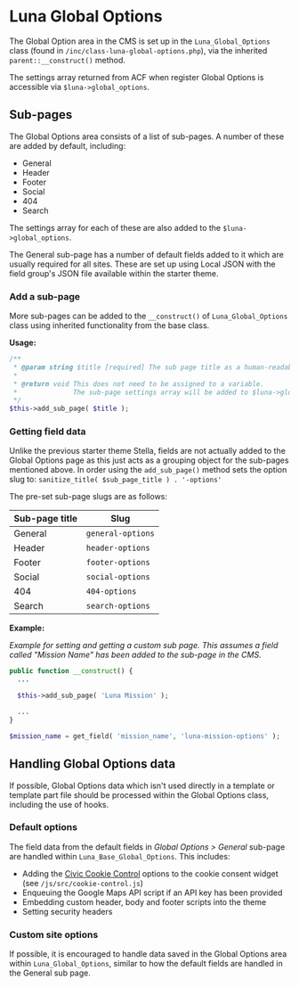 # Luna Global Options

The Global Option area in the CMS is set up in the `Luna_Global_Options` class (found in `/inc/class-luna-global-options.php`), via the inherited `parent::__construct()` method. 

The settings array returned from ACF when register Global Options is accessible via `$luna->global_options`.

## Sub-pages

The Global Options area consists of a list of sub-pages. A number of these are added by default, including:

- General
- Header
- Footer
- Social
- 404
- Search

The settings array for each of these are also added to the `$luna->global_options`.

The General sub-page has a number of default fields added to it which are usually required for all sites. These are set up using Local JSON with the field group's JSON file available within the starter theme.

### Add a sub-page 

More sub-pages can be added to the `__construct()` of `Luna_Global_Options` class using inherited functionality from the base class.

**Usage:**
```php
/**
 * @param string $title [required] The sub page title as a human-readable string.
 *
 * @return void This does not need to be assigned to a variable.
 *              The sub-page settings array will be added to $luna->global_options.
 */
$this->add_sub_page( $title );
```

### Getting field data

Unlike the previous starter theme Stella, fields are not actually added to the Global Options page as this just acts as a grouping object for the sub-pages mentioned above. In order using the `add_sub_page()` method sets the option slug to: `sanitize_title( $sub_page_title ) . '-options'`

The pre-set sub-page slugs are as follows:

| Sub-page title | Slug |
| ----------- | ----------- |
| General | `general-options` |
| Header | `header-options` |
| Footer | `footer-options` |
| Social | `social-options` |
| 404 | `404-options` |
| Search | `search-options` |

**Example:**

*Example for setting and getting a custom sub page. This assumes a field called "Mission Name" has been added to the sub-page in the CMS.*

```php
public function __construct() {
  ...

  $this->add_sub_page( 'Luna Mission' );

  ...
}
```

```php
$mission_name = get_field( 'mission_name', 'luna-mission-options' );
```

## Handling Global Options data

If possible, Global Options data which isn't used directly in a template or template part file should be processed within the Global Options class, including the use of hooks.

### Default options

The field data from the default fields in *Global Options > General* sub-page are handled within `Luna_Base_Global_Options`. This includes:

- Adding the [Civic Cookie Control](https://www.civicuk.com/cookie-control/documentation) options to the cookie consent widget (see `/js/src/cookie-control.js`)
- Enqueuing the Google Maps API script if an API key has been provided
- Embedding custom header, body and footer scripts into the theme
- Setting security headers

### Custom site options

If possible, it is encouraged to handle data saved in the Global Options area within `Luna_Global_Options`, similar to how the default fields are handled in the General sub page.
